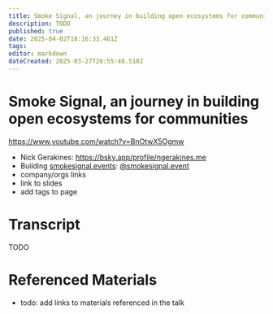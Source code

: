 ```yaml
---
title: Smoke Signal, an journey in building open ecosystems for communities 
description: TODO
published: true
date: 2025-04-02T18:16:33.461Z
tags: 
editor: markdown
dateCreated: 2025-03-27T20:55:48.518Z
---
```


# Smoke Signal, an journey in building open ecosystems for communities 
https://www.youtube.com/watch?v=BnOtwX5Ogmw
- Nick Gerakines: https://bsky.app/profile/ngerakines.me
- Building [smokesignal.events](https://smokesignal.events/): [@smokesignal.event](https://smokesignal.events/)
- company/orgs links
- link to slides
- add tags to page

# Transcript
TODO

# Referenced Materials
- todo: add links to materials referenced in the talk